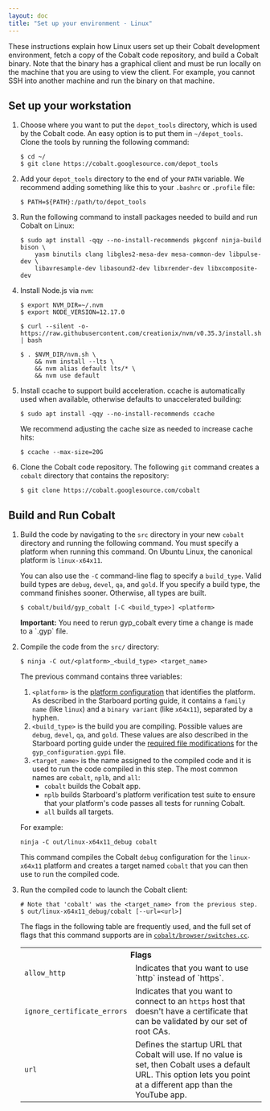 ```yaml
---
layout: doc
title: "Set up your environment - Linux"
---
```


These instructions explain how Linux users set up their Cobalt development
environment, fetch a copy of the Cobalt code repository, and build a Cobalt
binary. Note that the binary has a graphical client and must be run locally
on the machine that you are using to view the client. For example, you cannot
SSH into another machine and run the binary on that machine.

## Set up your workstation

1.  Choose where you want to put the `depot_tools` directory, which is used
    by the Cobalt code. An easy option is to put them in `~/depot_tools`.
    Clone the tools by running the following command:

    ```
    $ cd ~/
    $ git clone https://cobalt.googlesource.com/depot_tools
    ```

1.  Add your `depot_tools` directory to the end of your `PATH` variable.
    We recommend adding something like this to your `.bashrc` or `.profile`
    file:

    ```
    $ PATH=${PATH}:/path/to/depot_tools
    ```

1.  Run the following command to install packages needed to build and run
    Cobalt on Linux:

    ```
    $ sudo apt install -qqy --no-install-recommends pkgconf ninja-build bison \
        yasm binutils clang libgles2-mesa-dev mesa-common-dev libpulse-dev \
        libavresample-dev libasound2-dev libxrender-dev libxcomposite-dev
    ```

1.  Install Node.js via `nvm`:
    ```
    $ export NVM_DIR=~/.nvm
    $ export NODE_VERSION=12.17.0

    $ curl --silent -o- https://raw.githubusercontent.com/creationix/nvm/v0.35.3/install.sh | bash

    $ . $NVM_DIR/nvm.sh \
        && nvm install --lts \
        && nvm alias default lts/* \
        && nvm use default
    ```

1.  Install ccache to support build acceleration. ccache is automatically used
    when available, otherwise defaults to unaccelerated building:

    ```
    $ sudo apt install -qqy --no-install-recommends ccache
    ```

    We recommend adjusting the cache size as needed to increase cache hits:

    ```
    $ ccache --max-size=20G
    ```

1.  Clone the Cobalt code repository. The following `git` command creates a
    `cobalt` directory that contains the repository:

    ```
    $ git clone https://cobalt.googlesource.com/cobalt
    ```

## Build and Run Cobalt

1.  Build the code by navigating to the `src` directory in your new
    `cobalt` directory and running the following command. You must
    specify a platform when running this command. On Ubuntu Linux, the
    canonical platform is `linux-x64x11`.

    You can also use the `-C` command-line flag to specify a `build_type`.
    Valid build types are `debug`, `devel`, `qa`, and `gold`. If you
    specify a build type, the command finishes sooner. Otherwise, all types
    are built.

    ```
    $ cobalt/build/gyp_cobalt [-C <build_type>] <platform>
    ```

    <aside class="note"><b>Important:</b> You need to rerun gyp_cobalt every
    time a change is made to a `.gyp` file.</aside>

1.  Compile the code from the `src/` directory:

    ```
    $ ninja -C out/<platform>_<build_type> <target_name>
    ```

    The previous command contains three variables:

    1.  `<platform>` is the [platform
        configuration](/starboard/porting.html#1-enumerate-and-name-your-platform-configurations)
        that identifies the platform. As described in the Starboard porting
        guide, it contains a `family name` (like `linux`) and a
        `binary variant` (like `x64x11`), separated by a hyphen.
    1.  `<build_type>` is the build you are compiling. Possible values are
        `debug`, `devel`, `qa`, and `gold`. These values are also described in
        the Starboard porting guide under the [required file modifications](
        /starboard/porting.html#4-make-required-file-modifications) for the
        `gyp_configuration.gypi` file.
    1.  `<target_name>` is the name assigned to the compiled code and it is
        used to run the code compiled in this step. The most common names are
        `cobalt`, `nplb`, and `all`:
        *   `cobalt` builds the Cobalt app.
        *   `nplb` builds Starboard's platform verification test suite to
            ensure that your platform's code passes all tests for running
            Cobalt.
        *   `all` builds all targets.

    For example:

    ```
    ninja -C out/linux-x64x11_debug cobalt
    ```

    This command compiles the Cobalt `debug` configuration for the
    `linux-x64x11` platform and creates a target named `cobalt` that
    you can then use to run the compiled code.

1.  Run the compiled code to launch the Cobalt client:

    ```
    # Note that 'cobalt' was the <target_name> from the previous step.
    $ out/linux-x64x11_debug/cobalt [--url=<url>]
    ```

    The flags in the following table are frequently used, and the full set
    of flags that this command supports are in <code><a
    href="https://cobalt.googlesource.com/cobalt/+/master/src/cobalt/browser/switches.cc">cobalt/browser/switches.cc</a></code>.

    <table class="details responsive">
      <tr>
        <th colspan="2">Flags</th>
      </tr>
      <tr>
        <td><code>allow_http</code></td>
        <td>Indicates that you want to use `http` instead of `https`.</td>
      </tr>
      <tr>
        <td><code>ignore_certificate_errors</code></td>
        <td>Indicates that you want to connect to an <code>https</code> host
            that doesn't have a certificate that can be validated by our set
            of root CAs.</td>
      </tr>
      <tr>
        <td><code>url</code></td>
        <td>Defines the startup URL that Cobalt will use. If no value is set,
            then Cobalt uses a default URL. This option lets you point at a
            different app than the YouTube app.</td>
      </tr>
    </table>

<!--
<aside class="note">
<b>Note:</b> If you plan to upload reviews to the Cobalt repository, you
also need to <a href="/development/setup-gitcookies.html">follow these
instructions</a> to set up a <code>.gitcookies</code> file.
</aside>
-->
